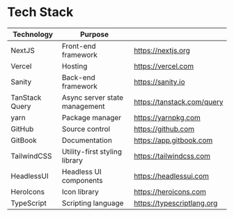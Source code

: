 # Tech Stack

<table><thead><tr><th>Technology</th><th>Purpose</th><th data-type="content-ref"></th></tr></thead><tbody><tr><td>NextJS</td><td>Front-end framework</td><td><a href="https://nextjs.org">https://nextjs.org</a></td></tr><tr><td>Vercel</td><td>Hosting</td><td><a href="https://vercel.com">https://vercel.com</a></td></tr><tr><td>Sanity</td><td>Back-end framework</td><td><a href="https://sanity.io">https://sanity.io</a></td></tr><tr><td>TanStack Query</td><td>Async server state management</td><td><a href="https://tanstack.com/query">https://tanstack.com/query</a></td></tr><tr><td>yarn</td><td>Package manager</td><td><a href="https://yarnpkg.com">https://yarnpkg.com</a></td></tr><tr><td>GitHub</td><td>Source control</td><td><a href="https://github.com">https://github.com</a></td></tr><tr><td>GitBook</td><td>Documentation</td><td><a href="https://app.gitbook.com">https://app.gitbook.com</a></td></tr><tr><td>TailwindCSS</td><td>Utility-first styling library</td><td><a href="https://tailwindcss.com">https://tailwindcss.com</a></td></tr><tr><td>HeadlessUI</td><td>Headless UI components</td><td><a href="https://headlessui.com">https://headlessui.com</a></td></tr><tr><td>HeroIcons</td><td>Icon library</td><td><a href="https://heroicons.com">https://heroicons.com</a></td></tr><tr><td>TypeScript</td><td>Scripting language</td><td><a href="https://typescriptlang.org">https://typescriptlang.org</a></td></tr></tbody></table>
